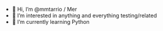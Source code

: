 - 👋 Hi, I’m @mmtarrio / Mer
- 👀 I’m interested in anything and everything testing/related
- 🌱 I’m currently learning Python
